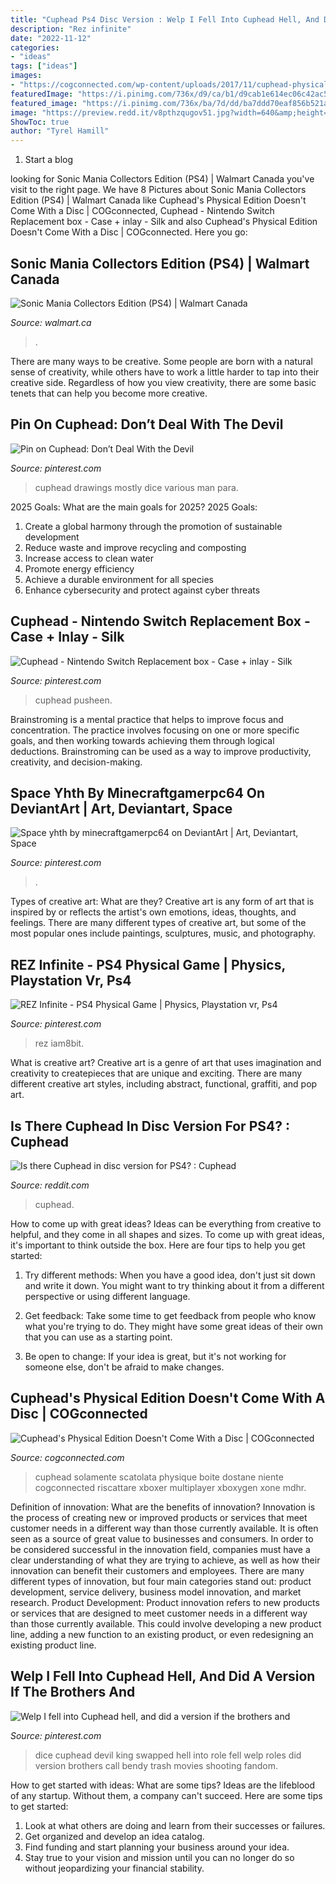 ```yaml
---
title: "Cuphead Ps4 Disc Version : Welp I Fell Into Cuphead Hell, And Did A Version If The Brothers And"
description: "Rez infinite"
date: "2022-11-12"
categories:
- "ideas"
tags: ["ideas"]
images:
- "https://cogconnected.com/wp-content/uploads/2017/11/cuphead-physical-edition-min-700x394.jpg"
featuredImage: "https://i.pinimg.com/736x/d9/ca/b1/d9cab1e614ec06c42ac58051e1767d44.jpg"
featured_image: "https://i.pinimg.com/736x/ba/7d/dd/ba7ddd70eaf856b521a4a18120b64bf0.jpg"
image: "https://preview.redd.it/v8pthzqugov51.jpg?width=640&amp;height=853&amp;crop=smart&amp;auto=webp&amp;s=7da90b3b40b8bf22799c5d3c73a238834cf25ff4"
ShowToc: true
author: "Tyrel Hamill"
---
```



1. Start a blog

	

		
looking for Sonic Mania Collectors Edition (PS4) | Walmart Canada you've visit to the right page. We have 8 Pictures about Sonic Mania Collectors Edition (PS4) | Walmart Canada like Cuphead&#039;s Physical Edition Doesn&#039;t Come With a Disc | COGconnected, Cuphead - Nintendo Switch Replacement box - Case + inlay - Silk and also Cuphead&#039;s Physical Edition Doesn&#039;t Come With a Disc | COGconnected. Here you go:
		
    
## Sonic Mania Collectors Edition (PS4) | Walmart Canada

<img loading=lazy src="https://i5.walmartimages.com/asr/de6dddfa-e695-4be3-875d-ce574c237dd4_1.1b48fcae0ed7bbb87838737fd7bf9d16.jpeg?odnHeight=450&amp;odnWidth=450&amp;odnBg=ffffff" onerror="this.onerror=null;this.src='https://tse3.mm.bing.net/th?id=OIP.rtvYDGX8afi2psNLUCQ4IgAAAA&amp;pid=15.1';" alt="Sonic Mania Collectors Edition (PS4) | Walmart Canada">

_Source: walmart.ca_

>. 

	

There are many ways to be creative. Some people are born with a natural sense of creativity, while others have to work a little harder to tap into their creative side. Regardless of how you view creativity, there are some basic tenets that can help you become more creative.

    
## Pin On Cuphead: Don’t Deal With The Devil

<img loading=lazy src="https://i.pinimg.com/originals/8d/8d/1a/8d8d1a34f4c0543f88e32dc3ce8319b7.png" onerror="this.onerror=null;this.src='https://tse1.mm.bing.net/th?id=OIP.ZNbHnxEkRdV3GLzbzHdedgHaJ4&amp;pid=15.1';" alt="Pin on Cuphead: Don’t Deal With the Devil">

_Source: pinterest.com_

>cuphead drawings mostly dice various man para. 

	

2025 Goals: What are the main goals for 2025?
2025 Goals: 
1. Create a global harmony through the promotion of sustainable development 
2. Reduce waste and improve recycling and composting 
3. Increase access to clean water 
4. Promote energy efficiency 
5. Achieve a durable environment for all species 
6. Enhance cybersecurity and protect against cyber threats 

    
## Cuphead - Nintendo Switch Replacement Box - Case + Inlay - Silk

<img loading=lazy src="https://i.pinimg.com/736x/d9/ca/b1/d9cab1e614ec06c42ac58051e1767d44.jpg" onerror="this.onerror=null;this.src='https://tse1.mm.bing.net/th?id=OIP.Ks_lZUQwPejzO67BjB4IAAHaLc&amp;pid=15.1';" alt="Cuphead - Nintendo Switch Replacement box - Case + inlay - Silk">

_Source: pinterest.com_

>cuphead pusheen. 

	

Brainstroming is a mental practice that helps to improve focus and concentration. The practice involves focusing on one or more specific goals, and then working towards achieving them through logical deductions. Brainstroming can be used as a way to improve productivity, creativity, and decision-making.

    
## Space Yhth By Minecraftgamerpc64 On DeviantArt | Art, Deviantart, Space

<img loading=lazy src="https://i.pinimg.com/736x/ba/7d/dd/ba7ddd70eaf856b521a4a18120b64bf0.jpg" onerror="this.onerror=null;this.src='https://tse4.mm.bing.net/th?id=OIP.FgQOwx4ynO_Wq3UaLEiHkgHaEK&amp;pid=15.1';" alt="Space yhth by minecraftgamerpc64 on DeviantArt | Art, Deviantart, Space">

_Source: pinterest.com_

>. 

	

Types of creative art: What are they?
Creative art is any form of art that is inspired by or reflects the artist's own emotions, ideas, thoughts, and feelings. There are many different types of creative art, but some of the most popular ones include paintings, sculptures, music, and photography.

    
## REZ Infinite - PS4 Physical Game | Physics, Playstation Vr, Ps4

<img loading=lazy src="https://i.pinimg.com/originals/70/e0/22/70e0229a9d2bf5f10cb76e7f34e5140d.png" onerror="this.onerror=null;this.src='https://tse3.mm.bing.net/th?id=OIP.E1aM4TgYmDItWUXixf3QggHaGS&amp;pid=15.1';" alt="REZ Infinite - PS4 Physical Game | Physics, Playstation vr, Ps4">

_Source: pinterest.com_

>rez iam8bit. 

	

What is creative art?
Creative art is a genre of art that uses imagination and creativity to createpieces that are unique and exciting. There are many different creative art styles, including abstract, functional, graffiti, and pop art.

    
## Is There Cuphead In Disc Version For PS4? : Cuphead

<img loading=lazy src="https://preview.redd.it/v8pthzqugov51.jpg?width=640&amp;height=853&amp;crop=smart&amp;auto=webp&amp;s=7da90b3b40b8bf22799c5d3c73a238834cf25ff4" onerror="this.onerror=null;this.src='https://tse4.mm.bing.net/th?id=OIP.5kffshK9mGeG2qjKSR7sygHaJ3&amp;pid=15.1';" alt="Is there Cuphead in disc version for PS4? : Cuphead">

_Source: reddit.com_

>cuphead. 

	

How to come up with great ideas?
Ideas can be everything from creative to helpful, and they come in all shapes and sizes. To come up with great ideas, it's important to think outside the box. Here are four tips to help you get started:
1. Try different methods: When you have a good idea, don't just sit down and write it down. You might want to try thinking about it from a different perspective or using different language.

2. Get feedback: Take some time to get feedback from people who know what you're trying to do. They might have some great ideas of their own that you can use as a starting point.

3. Be open to change: If your idea is great, but it's not working for someone else, don't be afraid to make changes.

    
## Cuphead&#039;s Physical Edition Doesn&#039;t Come With A Disc | COGconnected

<img loading=lazy src="https://cogconnected.com/wp-content/uploads/2017/11/cuphead-physical-edition-min-700x394.jpg" onerror="this.onerror=null;this.src='https://tse3.mm.bing.net/th?id=OIP.NhbvAoO6mlEQ6bxnrKutqwHaEK&amp;pid=15.1';" alt="Cuphead&#039;s Physical Edition Doesn&#039;t Come With a Disc | COGconnected">

_Source: cogconnected.com_

>cuphead solamente scatolata physique boite dostane niente cogconnected riscattare xboxer multiplayer xboxygen xone mdhr. 

	

Definition of innovation: What are the benefits of innovation?
Innovation is the process of creating new or improved products or services that meet customer needs in a different way than those currently available. It is often seen as a source of great value to businesses and consumers. In order to be considered successful in the innovation field, companies must have a clear understanding of what they are trying to achieve, as well as how their innovation can benefit their customers and employees. There are many different types of innovation, but four main categories stand out: product development, service delivery, business model innovation, and market research. Product Development: Product innovation refers to new products or services that are designed to meet customer needs in a different way than those currently available. This could involve developing a new product line, adding a new function to an existing product, or even redesigning an existing product line.

    
## Welp I Fell Into Cuphead Hell, And Did A Version If The Brothers And

<img loading=lazy src="https://s-media-cache-ak0.pinimg.com/originals/03/81/c8/0381c866245346f0d2c5e5cff7018942.jpg" onerror="this.onerror=null;this.src='https://tse4.mm.bing.net/th?id=OIP.tlK9Rc4nkRp6ernTqnn76QHaJ4&amp;pid=15.1';" alt="Welp I fell into Cuphead hell, and did a version if the brothers and">

_Source: pinterest.com_

>dice cuphead devil king swapped hell into role fell welp roles did version brothers call bendy trash movies shooting fandom. 

	

How to get started with ideas: What are some tips?
Ideas are the lifeblood of any startup. Without them, a company can't succeed. Here are some tips to get started:
1. Look at what others are doing and learn from their successes or failures.
2. Get organized and develop an idea catalog. 
3. Find funding and start planning your business around your idea.  
4. Stay true to your vision and mission until you can no longer do so without jeopardizing your financial stability.

